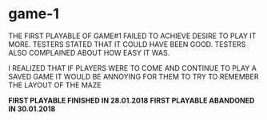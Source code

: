 # game-1

THE FIRST PLAYABLE OF GAME#1 FAILED TO ACHIEVE DESIRE TO PLAY IT MORE.
TESTERS STATED THAT IT COULD HAVE BEEN GOOD.
TESTERS ALSO COMPLAINED ABOUT HOW EASY IT WAS.

I REALIZED THAT IF PLAYERS WERE TO COME AND CONTINUE TO PLAY A SAVED GAME IT WOULD BE ANNOYING FOR THEM TO TRY TO REMEMBER THE LAYOUT OF THE MAZE

__FIRST PLAYABLE FINISHED IN 28.01.2018__
__FIRST PLAYABLE ABANDONED IN 30.01.2018__
